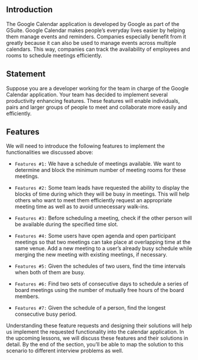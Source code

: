 ## Introduction

The Google Calendar application is developed by Google as part of the GSuite. Google Calendar makes people’s everyday lives easier by helping them manage events and reminders. Companies especially benefit from it greatly because it can also be used to manage events across multiple calendars. This way, companies can track the availability of employees and rooms to schedule meetings efficiently.


## Statement

Suppose you are a developer working for the team in charge of the Google Calendar application. Your team has decided to implement several productivity enhancing features. These features will enable individuals, pairs and larger groups of people to meet and collaborate more easily and efficiently.

## Features

We will need to introduce the following features to implement the functionalities we discussed above:

* `Features #1:` We have a schedule of meetings available. We want to determine and block the minimum number of meeting rooms for these meetings.

* `Features #2:` Some team leads have requested the ability to display the blocks of time during which they will be busy in meetings. This will help others who want to meet them efficiently request an appropriate meeting time as well as to avoid unnecessary walk-ins.

* `Features #3:` Before scheduling a meeting, check if the other person will be available during the specified time slot.

* `Features #4:` Some users have open agenda and open participant meetings so that two meetings can take place at overlapping time at the same venue. Add a new meeting to a user’s already busy schedule while merging the new meeting with existing meetings, if necessary.

* `Features #5:` Given the schedules of two users, find the time intervals when both of them are busy.

* `Features #6:` Find two sets of consecutive days to schedule a series of board meetings using the number of mutually free hours of the board members.

* `Features #7:` Given the schedule of a person, find the longest consecutive busy period.

Understanding these feature requests and designing their solutions will help us implement the requested functionality into the calendar application. In the upcoming lessons, we will discuss these features and their solutions in detail. By the end of the section, you’ll be able to map the solution to this scenario to different interview problems as well.
